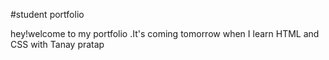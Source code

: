 #student portfolio

hey!welcome to my portfolio .It's coming tomorrow when I learn HTML and CSS with Tanay pratap
